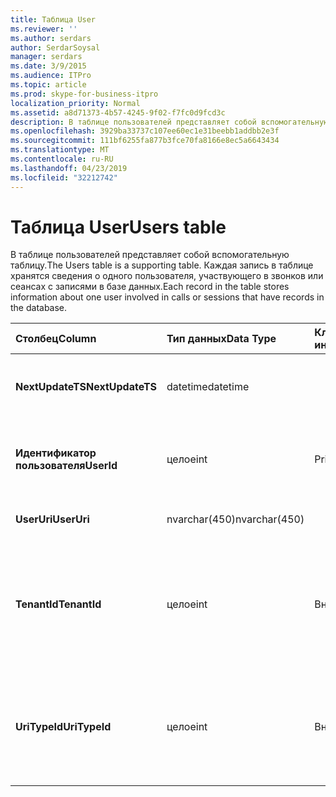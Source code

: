 ```yaml
---
title: Таблица User
ms.reviewer: ''
ms.author: serdars
author: SerdarSoysal
manager: serdars
ms.date: 3/9/2015
ms.audience: ITPro
ms.topic: article
ms.prod: skype-for-business-itpro
localization_priority: Normal
ms.assetid: a8d71373-4b57-4245-9f02-f7fc0d9fcd3c
description: В таблице пользователей представляет собой вспомогательную таблицу. Каждая запись в таблице хранятся сведения о одного пользователя, участвующего в звонков или сеансах с записями в базе данных.
ms.openlocfilehash: 3929ba33737c107ee60ec1e31beebb1addbb2e3f
ms.sourcegitcommit: 111bf6255fa877b3fce70fa8166e8ec5a6643434
ms.translationtype: MT
ms.contentlocale: ru-RU
ms.lasthandoff: 04/23/2019
ms.locfileid: "32212742"
---
```

# <a name="users-table"></a><span data-ttu-id="c5cdb-104">Таблица User</span><span class="sxs-lookup"><span data-stu-id="c5cdb-104">Users table</span></span>
 
<span data-ttu-id="c5cdb-105">В таблице пользователей представляет собой вспомогательную таблицу.</span><span class="sxs-lookup"><span data-stu-id="c5cdb-105">The Users table is a supporting table.</span></span> <span data-ttu-id="c5cdb-106">Каждая запись в таблице хранятся сведения о одного пользователя, участвующего в звонков или сеансах с записями в базе данных.</span><span class="sxs-lookup"><span data-stu-id="c5cdb-106">Each record in the table stores information about one user involved in calls or sessions that have records in the database.</span></span>
  
|<span data-ttu-id="c5cdb-107">**Столбец**</span><span class="sxs-lookup"><span data-stu-id="c5cdb-107">**Column**</span></span>|<span data-ttu-id="c5cdb-108">**Тип данных**</span><span class="sxs-lookup"><span data-stu-id="c5cdb-108">**Data Type**</span></span>|<span data-ttu-id="c5cdb-109">**Ключ/индекс**</span><span class="sxs-lookup"><span data-stu-id="c5cdb-109">**Key/Index**</span></span>|<span data-ttu-id="c5cdb-110">**Сведения**</span><span class="sxs-lookup"><span data-stu-id="c5cdb-110">**Details**</span></span>|
|:-----|:-----|:-----|:-----|
|<span data-ttu-id="c5cdb-111">**NextUpdateTS**</span><span class="sxs-lookup"><span data-stu-id="c5cdb-111">**NextUpdateTS**</span></span> <br/> |<span data-ttu-id="c5cdb-112">datetime</span><span class="sxs-lookup"><span data-stu-id="c5cdb-112">datetime</span></span>  <br/> ||<span data-ttu-id="c5cdb-113">Метка времени для внутреннего использования.</span><span class="sxs-lookup"><span data-stu-id="c5cdb-113">Time stamp for internal use.</span></span>  <br/> |
|<span data-ttu-id="c5cdb-114">**Идентификатор пользователя**</span><span class="sxs-lookup"><span data-stu-id="c5cdb-114">**UserId**</span></span> <br/> |<span data-ttu-id="c5cdb-115">целое</span><span class="sxs-lookup"><span data-stu-id="c5cdb-115">int</span></span>  <br/> |<span data-ttu-id="c5cdb-116">Primary</span><span class="sxs-lookup"><span data-stu-id="c5cdb-116">Primary</span></span>  <br/> |<span data-ttu-id="c5cdb-117">Уникальный номер, идентифицирующий этого пользователя.</span><span class="sxs-lookup"><span data-stu-id="c5cdb-117">Unique number identifying this user.</span></span>  <br/> |
|<span data-ttu-id="c5cdb-118">**UserUri**</span><span class="sxs-lookup"><span data-stu-id="c5cdb-118">**UserUri**</span></span> <br/> |<span data-ttu-id="c5cdb-119">nvarchar(450)</span><span class="sxs-lookup"><span data-stu-id="c5cdb-119">nvarchar(450)</span></span>  <br/> | <br/> |<span data-ttu-id="c5cdb-120">URI пользователя.</span><span class="sxs-lookup"><span data-stu-id="c5cdb-120">User URI.</span></span>  <br/> |
|<span data-ttu-id="c5cdb-121">**TenantId**</span><span class="sxs-lookup"><span data-stu-id="c5cdb-121">**TenantId**</span></span> <br/> |<span data-ttu-id="c5cdb-122">целое</span><span class="sxs-lookup"><span data-stu-id="c5cdb-122">int</span></span>  <br/> |<span data-ttu-id="c5cdb-123">Внешний</span><span class="sxs-lookup"><span data-stu-id="c5cdb-123">Foreign</span></span>  <br/> |<span data-ttu-id="c5cdb-124">Идентификатор клиента этого пользователя.</span><span class="sxs-lookup"><span data-stu-id="c5cdb-124">This user's Tenant ID.</span></span> <span data-ttu-id="c5cdb-125">В [таблице клиентов](tenants.md) для получения дополнительных сведений см.</span><span class="sxs-lookup"><span data-stu-id="c5cdb-125">See the [Tenants table](tenants.md) for more information.</span></span> <br/> |
|<span data-ttu-id="c5cdb-126">**UriTypeId**</span><span class="sxs-lookup"><span data-stu-id="c5cdb-126">**UriTypeId**</span></span> <br/> |<span data-ttu-id="c5cdb-127">целое</span><span class="sxs-lookup"><span data-stu-id="c5cdb-127">int</span></span>  <br/> |<span data-ttu-id="c5cdb-128">Внешний</span><span class="sxs-lookup"><span data-stu-id="c5cdb-128">Foreign</span></span>  <br/> |<span data-ttu-id="c5cdb-129">Тип URI этого пользователя.</span><span class="sxs-lookup"><span data-stu-id="c5cdb-129">This user's URI type.</span></span> <span data-ttu-id="c5cdb-130">В [таблице UriTypes](uritypes.md) для получения дополнительных сведений см.</span><span class="sxs-lookup"><span data-stu-id="c5cdb-130">See the [UriTypes table](uritypes.md) for more information.</span></span> <br/> |
   

